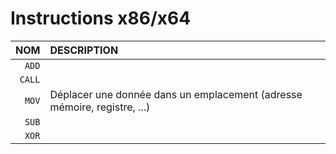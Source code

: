 # Instructions x86/x64

|NOM|DESCRIPTION|
|--:|:--|
|`ADD`||
|`CALL`||
|`MOV`|Déplacer une donnée dans un emplacement (adresse mémoire, registre, ...)|
|`SUB`||
|`XOR`||
